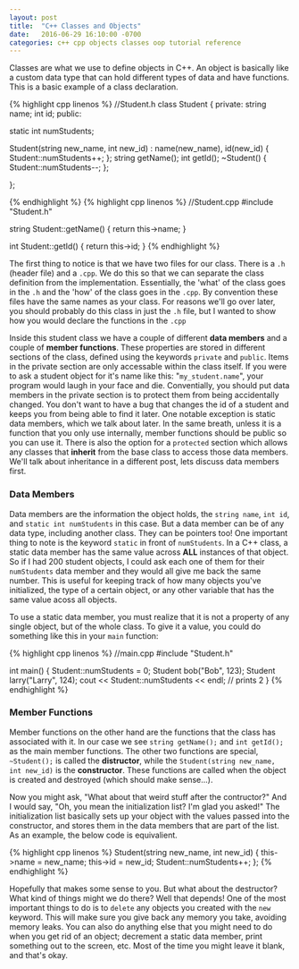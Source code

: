 ```yaml
---
layout: post
title:  "C++ Classes and Objects"
date:   2016-06-29 16:10:00 -0700
categories: c++ cpp objects classes oop tutorial reference
---
```

Classes are what we use to define objects in C++. An object is basically like a custom data type that can hold different types of data and have functions. This is a basic example of a class declaration.

{% highlight cpp linenos %}
//Student.h
class Student {
private:
 string name;
 int id;
public:
 
 static int numStudents;
 
 Student(string new_name, int new_id) : name(new_name), id(new_id) {
  Student::numStudents++;
 };
 string getName();
 int getId();
 ~Student() {
  Student::numStudents--;
 };
 
};

{% endhighlight %}
{% highlight cpp linenos %}
//Student.cpp
#include "Student.h"

string Student::getName() {
  return this->name;
}

int Student::getId() {
  return this->id;
}
{% endhighlight %}

The first thing to notice is that we have two files for our class. There is a `.h` (header file) and a `.cpp`. We do this so that we can separate the class definition from the implementation. 
Essentially, the 'what' of the class goes in the `.h` and the 'how' of the class goes in the `.cpp`. By convention these files have the same names as your class. For reasons we'll go over later, 
you should probably do this class in just the `.h` file, but I wanted to show how you would declare the functions in the `.cpp`

Inside this student class we have a couple of different **data members** and a couple of **member functions**. These properties are stored in different sections of the class, 
defined using the keywords `private` and `public`. Items in the private section are only accessable within the class itself. If you were to ask a student object for it's name like this: "`my_student.name`", 
your program would laugh in your face and die. Conventially, you should put data members in the private section is to protect them from being accidentally changed. You don't want to have a bug that changes 
the id of a student and keeps you from being able to find it later. One notable exception is static data members, which we talk about later. In the same breath, unless it is a function that you only use internally, member functions should be public so you can use it. 
There is also the option for a `protected` section which allows any classes that **inherit** from the base class to access those data members. We'll talk about inheritance in a different post, lets discuss data members first.

### Data Members
Data members are the information the object holds, the `string name`, `int id`, and `static int numStudents` in this case. But a data member can be of any data type, including another class. They can be pointers too! One important thing to note is the keyword `static` in front of `numStudents`. In a C++ class, a static data member has the same value across **ALL** instances of that object. So if I had 200 student objects, I could ask each one of them for their `numStudents` data member and they would all give me back the same number. This is useful for keeping track of how many objects you've initialized, the type of a certain object, or any other variable that has the same value acoss all objects. 

To use a static data member, you must realize that it is not a property of any single object, but of the whole class. To give it a value, you could do something like this in your `main` function:

{% highlight cpp linenos %}
//main.cpp
#include "Student.h"

int main() {
  Student::numStudents = 0;
  Student bob("Bob", 123);
  Student larry("Larry", 124);
  cout << Student::numStudents << endl; // prints 2
}
{% endhighlight %}

### Member Functions
Member functions on the other hand are the functions that the class has associated with it. In our case we see `string getName();` and `int getId();` as the main member functions. The other two functions are special, `~Student();` is called the **distructor**, while the `Student(string new_name, int new_id)` is the **constructor**. These functions are called when the object is created and destroyed (which should make sense...). 

Now you might ask, "What about that weird stuff after the contructor?" And I would say, "Oh, you mean the initialization list? I'm glad you asked!" The initialization list basically sets up your object with the values passed into the constructor, and stores them in the data members that are part of the list. As an example, the below code is equivalient.

{% highlight cpp linenos %}
Student(string new_name, int new_id) {
  this->name = new_name;
  this->id = new_id;
  Student::numStudents++;
};
{% endhighlight %}

Hopefully that makes some sense to you. But what about the destructor? What kind of things might we do there? Well that depends! One of the most important things to do is to `delete` any objects you created with the `new` keyword. This will make sure you give back any memory you take, avoiding memory leaks. You can also do anything else that you might need to do when you get rid of an object; decrement a static data member, print something out to the screen, etc. Most of the time you might leave it blank, and that's okay. 




